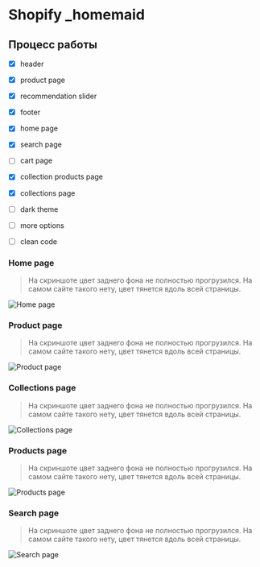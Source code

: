 # Shopify _homemaid
 
## Процесс работы

- [X] header
- [X] product page
- [X] recommendation slider
- [X] footer 
- [X] home page
- [X] search page
- [ ] cart page
- [X] collection products page
- [X] сollections page
- [ ] dark theme
- [ ] more options
- [ ] clean code


### Home page
> На скриншоте цвет заднего фона не полностью прогрузился. На самом сайте такого нету, цвет тянется вдоль всей страницы.

![Home page](https://live.staticflickr.com/65535/52280464021_bd3daa37bc_o.png "Home page")

### Product page
> На скриншоте цвет заднего фона не полностью прогрузился. На самом сайте такого нету, цвет тянется вдоль всей страницы.

![Product page](https://live.staticflickr.com/65535/52269114513_256f90e182_o.png "Product page")

### Collections page
> На скриншоте цвет заднего фона не полностью прогрузился. На самом сайте такого нету, цвет тянется вдоль всей страницы.

![Collections page](https://live.staticflickr.com/65535/52281496210_72e2ffbf24_o.png "Collections page")

### Products page
> На скриншоте цвет заднего фона не полностью прогрузился. На самом сайте такого нету, цвет тянется вдоль всей страницы.

![Products page](https://live.staticflickr.com/65535/52300721576_da357c22be_o.png "Products page")

### Search page
> На скриншоте цвет заднего фона не полностью прогрузился. На самом сайте такого нету, цвет тянется вдоль всей страницы.

![Search page](https://live.staticflickr.com/65535/52303391284_d847b57b14_o.png "Search page")
